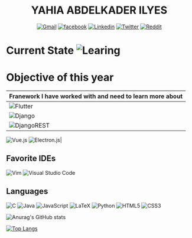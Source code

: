 

<div align="center">
  <h1 align="center">YAHIA ABDELKADER ILYES</h1>
 
  [![Gmail](https://img.shields.io/badge/Gmail-D14836?style=for-the-badge&logo=gmail&logoColor=white)](mailto:ilyesy40@gmail.com)
  [![facebook](https://img.shields.io/badge/My%20Facebook-%231877F2.svg?style=for-the-badge&logo=facebook&logoColor=white)](https://web.facebook.com/aek.ilyes.3/)
  [![Linkedin](https://img.shields.io/badge/My%20LinkedIn-white?style=for-the-badge&logo=linkedin&logoColor=black)](https://www.linkedin.com/in/yahia-ilyes-193457215/)
  [![Twitter](https://img.shields.io/badge/ilyes-white?logo=twitter&style=for-the-badge)](https://twitter.com/yahiailyes1)
  [![Reddit](https://img.shields.io/badge/Reddit-FF4500?style=for-the-badge&logo=reddit&logoColor=white)](https://www.reddit.com/user/ilyes_14)
    
  
</div>

# Current State ![Learing](https://img.shields.io/badge/Learning-%2302569B.svg?style=for-the-badge&logo=Leanpub&logoColor=white)

# Objective of this year


  | Franework I have worked with and need to learn more about |
  |:--|
  ![Flutter](https://img.shields.io/badge/Flutter-%2302569B.svg?style=for-the-badge&logo=Flutter&logoColor=white)|
  |![Django](https://img.shields.io/badge/django-%23092E20.svg?style=for-the-badge&logo=django&logoColor=white)|
  |![DjangoREST](https://img.shields.io/badge/DJANGO-REST-ff1709?style=for-the-badge&logo=django&logoColor=white&color=ff1709&labelColor=gray)
  ![Vue.js](https://img.shields.io/badge/vuejs-%2335495e.svg?style=for-the-badge&logo=vuedotjs&logoColor=%234FC08D)
  ![Electron.js](https://img.shields.io/badge/Electron-191970?style=for-the-badge&logo=Electron&logoColor=white)|

## Favorite IDEs
![Vim](https://img.shields.io/badge/VIM-%2311AB00.svg?style=for-the-badge&logo=vim&logoColor=white)
![Visual Studio Code](https://img.shields.io/badge/Visual%20Studio%20Code-0078d7.svg?style=for-the-badge&logo=visual-studio-code&logoColor=white)

## Languages 
![C](https://img.shields.io/badge/c-%2300599C.svg?style=for-the-badge&logo=c&logoColor=white)
![Java](https://img.shields.io/badge/java-%23ED8B00.svg?style=for-the-badge&logo=java&logoColor=white)
![JavaScript](https://img.shields.io/badge/javascript-%23323330.svg?style=for-the-badge&logo=javascript&logoColor=%23F7DF1E)
![LaTeX](https://img.shields.io/badge/latex-%23008080.svg?style=for-the-badge&logo=latex&logoColor=white)
![Python](https://img.shields.io/badge/python-3670A0?style=for-the-badge&logo=python&logoColor=ffdd54)
![HTML5](https://img.shields.io/badge/html5-%23E34F26.svg?style=for-the-badge&logo=html5&logoColor=white)
![CSS3](https://img.shields.io/badge/css3-%231572B6.svg?style=for-the-badge&logo=css3&logoColor=white)





<!-- ## Jobs  
![Behance](https://img.shields.io/badge/Behance-1769ff?style=for-the-badge&logo=behance&logoColor=white)
![Freelancer](https://img.shields.io/badge/Freelancer-29B2FE?style=for-the-badge&logo=Freelancer&logoColor=white)
![HackerRank](https://img.shields.io/badge/-Hackerrank-2EC866?style=for-the-badge&logo=HackerRank&logoColor=white)
![Indeed](https://img.shields.io/badge/indeed-003A9B?style=for-the-badge&logo=indeed&logoColor=white)
![Upwork](https://img.shields.io/badge/UpWork-6FDA44?style=for-the-badge&logo=Upwork&logoColor=white)
![AngelList](https://img.shields.io/badge/AngelList-%23D4D4D4.svg?style=for-the-badge&logo=AngelList&logoColor=black)
![HackerEarth](https://img.shields.io/badge/HackerEarth-%232C3454.svg?style=for-the-badge&logo=HackerEarth&logoColor=Blue)

-->
![Anurag's GitHub stats](https://github-readme-stats.vercel.app/api?username=ilyes-d&show_icons=true&theme=merko)

[![Top Langs](https://github-readme-stats.vercel.app/api/top-langs/?username=ilyes-d&layout=compact&show_icons=true&theme=merko)](https://github.com/anuraghazra/github-readme-stats)
